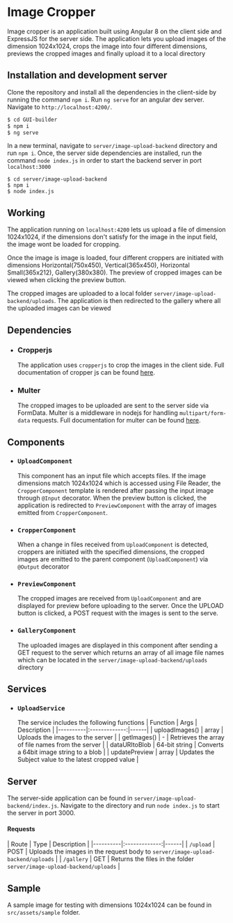 # Image Cropper

Image cropper is an application built using Angular 8 on the client side and ExpressJS for the server side. The application lets you upload images of the dimension 1024x1024, crops the image into four different dimensions, previews the cropped images and finally upload it to a local directory

## Installation and development server

Clone the repository and install all the dependencies in the client-side by running the command `npm i`. Run `ng serve` for an angular dev server. Navigate to `http://localhost:4200/`. 

```sh   
$ cd GUI-builder
$ npm i
$ ng serve
```

In a new terminal, navigate to `server/image-upload-backend` directory and run `npm i`. Once, the server side dependencies are installed, run the command `node index.js` in order to start the backend server in port `localhost:3000`

```
$ cd server/image-upload-backend
$ npm i
$ node index.js
```

## Working

The application running on `localhost:4200` lets us upload a file of dimension 1024x1024, if the dimensions don't satisfy for the image in the input field, the image wont be loaded for cropping.

Once the image is image is loaded, four different croppers are initiated with dimensions Horizontal(750x450), Vertical(365x450), Horizontal Small(365x212), Gallery(380x380). The preview of cropped images can be viewed when clicking the preview button.

The cropped images are uploaded to a local folder `server/image-upload-backend/uploads`. The application is then redirected to the gallery where all the uploaded images can be viewed


## Dependencies

- ### Cropperjs
    The application uses `cropperjs` to crop the images in the client side. Full documentation of cropper js can be found [here](https://fengyuanchen.github.io/cropperjs/).

- ### Multer
    The cropped images to be uploaded are sent to the server side via FormData. Multer is a middleware in nodejs for handling `multipart/form-data` requests. Full documentation for multer can be found [here](https://github.com/expressjs/multer#readme).


## Components

- ### `UploadComponent`
    This component has an input file which accepts files. If the image dimensions match 1024x1024 which is accessed using File Reader, the `CropperComponent` template is rendered after passing the input image through `@Input` decorator. When the preview button is clicked, the application is redirected to `PreviewComponent` with the array of images emitted from `CropperComponent`.

- ### `CropperComponent`
    When a change in files received from `UploadComponent` is detected, croppers are initiated with the specified dimensions, the cropped images are emitted to the parent component (`UploadComponent`) via `@Output` decorator

- ### `PreviewComponent`
    The cropped images are received from `UploadComponent` and are displayed for preview before uploading to the server. Once the UPLOAD button is clicked, a POST request with the images is sent to the serve. 

- ### `GalleryComponent`
    The uploaded images are displayed in this component after sending a GET request to the server which returns an array of all image file names which can be located in the `server/image-upload-backend/uploads` directory


## Services

- ### `UploadService`
    The service includes the following functions
    | Function   |      Args      |  Description |
    |----------|:-------------:|------|
    | uploadImages() |  array | Uploads the images to the server |
    | getImages() |    -   |   Retrieves the array of file names from the server |
    | dataURItoBlob | 64-bit string |    Converts a 64bit image string to a blob |
    | updatePreview | array |    Updates the Subject value to the latest cropped value |


## Server

The server-side application can be found in `server/image-upload-backend/index.js`. Navigate to the directory and run `node index.js` to start the server in port 3000.

#### Requests
   | Route   |      Type      |  Description |
    |----------|:-------------:|------|
    | `/upload` |  POST | Uploads the images in the request body to `server/image-upload-backend/uploads` |
    | `/gallery` |    GET  |   Returns the files in the folder `server/image-upload-backend/uploads`  |


## Sample

A sample image for testing with dimensions 1024x1024 can be found in `src/assets/sample` folder.